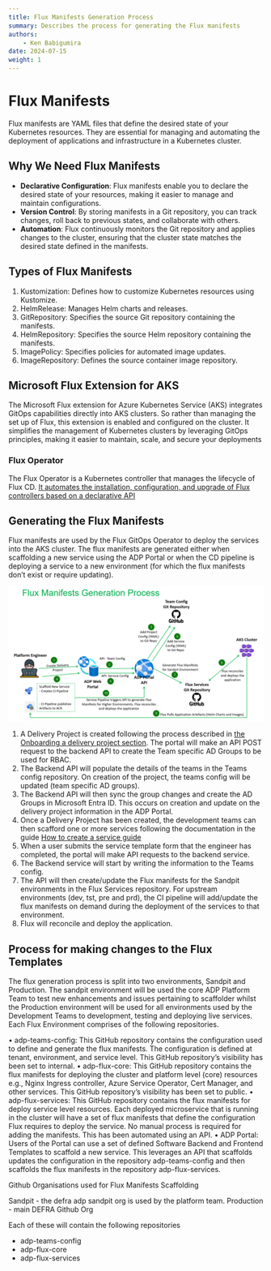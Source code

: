 ```yaml
---
title: Flux Manifests Generation Process
summary: Describes the process for generating the Flux manifests
authors:
    - Ken Babigumira
date: 2024-07-15
weight: 1
---
```



# Flux Manifests

Flux manifests are YAML files that define the desired state of your Kubernetes resources. They are essential for managing and automating the deployment of applications and infrastructure in a Kubernetes cluster.

## Why We Need Flux Manifests

- **Declarative Configuration**: Flux manifests enable you to declare the desired state of your resources, making it easier to manage and maintain configurations.
- **Version Control**: By storing manifests in a Git repository, you can track changes, roll back to previous states, and collaborate with others.
- **Automation**: Flux continuously monitors the Git repository and applies changes to the cluster, ensuring that the cluster state matches the desired state defined in the manifests.

## Types of Flux Manifests

1. Kustomization: Defines how to customize Kubernetes resources using Kustomize.
1. HelmRelease: Manages Helm charts and releases.
1. GitRepository: Specifies the source Git repository containing the manifests.
1. HelmRepository: Specifies the source Helm repository containing the manifests.
1. ImagePolicy: Specifies policies for automated image updates.
1. ImageRepository: Defines the source container image repository.

## Microsoft Flux Extension for AKS

The Microsoft Flux extension for Azure Kubernetes Service (AKS) integrates GitOps capabilities directly into AKS clusters. So rather than managing the set up of Flux, this extension is enabled and configured on the cluster. It simplifies the management of Kubernetes clusters by leveraging GitOps principles, making it easier to maintain, scale, and secure your deployments

### Flux Operator

The Flux Operator is a Kubernetes controller that manages the lifecycle of Flux CD. [It automates the installation, configuration, and upgrade of Flux controllers based on a declarative API](https://github.com/controlplaneio-fluxcd/flux-operator)

## Generating the Flux Manifests

Flux manifests are used by the Flux GitOps Operator to deploy the services into the AKS cluster. The flux manifests are generated either when scaffolding a new service using the ADP Portal or when the CD pipeline is deploying a service to a new environment (for which the flux manifests don’t exist or require updating).

![image.png](../../../../images/core-platform/flux/Flux-Manifests-Generation-Process.png)

1. A Delivery Project is created following the process described in [the Onboarding a delivery project section](../../../../Getting-Started/onboarding-a-delivery-project.md).  The portal will make an API POST request to the backend API to create the Team specific AD Groups to be used for RBAC.
2. The Backend API will populate the details of the teams in the Teams config repository.
   On creation of the project, the teams config will be updated (team specific AD groups).
3. The Backend API will then sync the group changes and create the AD Groups in Microsoft Entra ID. This occurs on creation and update on the delivery project information in the ADP Portal.
4. Once a Delivery Project has been created, the development teams can then scafford one or more services following the documentation in the guide [How to create a service guide](../../../../How-to-guides/Platform-Services/how-to-create-a-platform-service.md)
5. When a user submits the service template form that the engineer has completed, the portal will make API requests to the backend service.
6. The Backend service will start by writing the information to the Teams config.
7. The API will then create/update the Flux manifests for the Sandpit environments in the Flux Services repository. For upstream environments (dev, tst, pre and prd), the CI pipeline will add/update the flux manifests on demand during the deployment of the services to that environment. 
8. Flux will reconcile and deploy the application.

## Process for making changes to the Flux Templates

The flux generation process is split into two environments, Sandpit and Production. The sandpit environment will be used the core ADP Platform Team to test new enhancements and issues pertaining to scaffolder whilst the Production environment will be used for all environments used by the Development Teams to development, testing and deploying live services.
Each Flux Environment comprises of the following repositories.

• adp-teams-config:  This GitHub repository contains the configuration used to define and generate the flux manifests. The configuration is defined at tenant, environment, and service level. This GitHub repository’s visibility has been set to internal.
• adp-flux-core: This GitHub repository contains the flux manifests for deploying the cluster and platform level (core) resources e.g., Nginx Ingress controller, Azure Service Operator, Cert Manager, and other services. This GitHub repository’s visibility has been set to public.
• adp-flux-services: This GitHub repository contains the flux manifests for deploy service level resources. Each deployed microservice that is running in the cluster will have a set of flux manifests that define the configuration Flux requires to deploy the service. No manual process is required for adding the manifests. This has been automated using an API.
• ADP Portal: Users of the Portal can use a set of defined Software Backend and Frontend Templates to scaffold a new service. This leverages an API that scaffolds updates the configuration in the repository adp-teams-config and then scaffolds the flux manifests in the repository adp-flux-services.

Github Organisations used for Flux Manifests Scaffolding

Sandpit - the defra adp sandpit org is used by the platform team.
Production - main DEFRA Github Org

Each of these will contain the following repositories

- adp-teams-config
- adp-flux-core
- adp-flux-services
